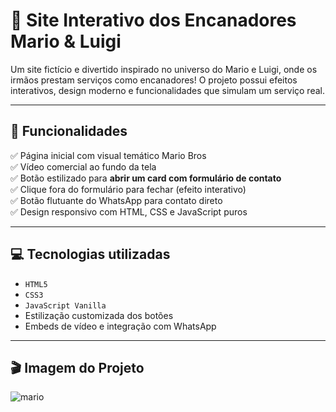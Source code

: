 # 🧰 Site Interativo dos Encanadores Mario & Luigi

Um site fictício e divertido inspirado no universo do Mario e Luigi, onde os irmãos prestam serviços como encanadores! O projeto possui efeitos interativos, design moderno e funcionalidades que simulam um serviço real.

---

## 🧠 Funcionalidades

✅ Página inicial com visual temático Mario Bros  
✅ Vídeo comercial ao fundo da tela  
✅ Botão estilizado para **abrir um card com formulário de contato**  
✅ Clique fora do formulário para fechar (efeito interativo)  
✅ Botão flutuante do WhatsApp para contato direto  
✅ Design responsivo com HTML, CSS e JavaScript puros  

---

## 💻 Tecnologias utilizadas

- `HTML5`
- `CSS3`
- `JavaScript Vanilla`
- Estilização customizada dos botões
- Embeds de vídeo e integração com WhatsApp

---

## 🎬 Imagem do Projeto

![mario](https://github.com/user-attachments/assets/23fb2222-ffdd-4123-939a-0582e8343a55)

